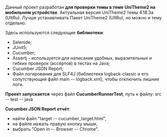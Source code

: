 Данный проект разработан **для проверки темы в теме UniTheme2 на мобильном устройстве**.
Актуальная версия UniTheme2 темы 4.18.3a (UltRu). Лучше устанавливать Пакет UniTheme2 (UltRu), но можно и тему отдельно.

Здесь используются следующие **библиотеки**:
* Selenide;
* JUnit5;
* Cucumber;
* Assertj - используется для написания удобных, выразительных и гибких проверок (ассёртов) в тестах на Java;
* Cucumber JSON Report;
* Файл логирования для SLF4J (библиотека logback-classic и его сопутствующий файл main -- logback.xml), чтобы отключить лишние логи.

**Проект запускается** через файл **CucumberRunnerTest**, путь к файлу: src -- test -- java

**Cucumber JSON Report отчёт**:
- найти файл "target -- cucumber_target.html",
- на файле нажать правую кнопку мыши,
- выбрать "Open in -- Browser -- Chrome".
